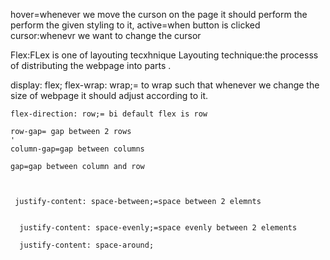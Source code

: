 hover=whenever we move the curson on the page it should perform the perform the given styling to it, 
active=when button is clicked 
cursor:whenevr we want to change the cursor

Flex:FLex is one of layouting tecxhnique
Layouting technique:the processs of distributing the webpage into parts .


 display: flex;
    flex-wrap: wrap;= to wrap such that whenever we change the size of webpage it should adjust according to it.

    flex-direction: row;= bi default flex is row

    row-gap= gap between 2 rows 
    '
    column-gap=gap between columns

    gap=gap between column and row



     justify-content: space-between;=space between 2 elemnts


      justify-content: space-evenly;=space evenly between 2 elements

      justify-content: space-around;

